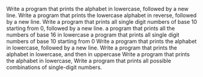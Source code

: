 Write a program that prints the alphabet in lowercase, followed by a new line.
Write a program that prints the lowercase alphabet in reverse, followed by a new line.
Write a program that prints all single digit numbers of base 10 starting from 0, followed by a new line.
a program that prints all the numbers of base 16 in lowercase
a program that prints all single digit numbers of base 10 starting from 0
Write a program that prints the alphabet in lowercase, followed by a new line.
Write a program that prints the alphabet in lowercase, and then in uppercase
Write a program that prints the alphabet in lowercase,
Write a program that prints all possible combinations of single-digit numbers.
